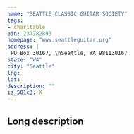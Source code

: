 ```yaml
---
name: "SEATTLE CLASSIC GUITAR SOCIETY"
tags:
- charitable
ein: 237282893
homepage: "www.seattleguitar.org"
address: |
 PO Box 30167, \nSeattle, WA 981130167
state: "WA"
city: "Seattle"
lng: 
lat: 
description: ""
is_501c3: X
---
```


## Long description


